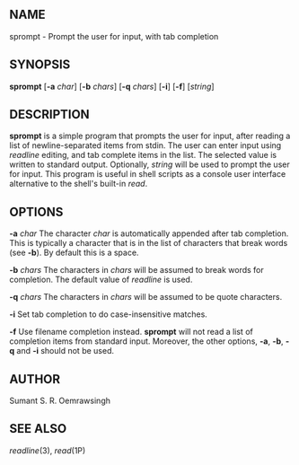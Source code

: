 NAME
----

sprompt - Prompt the user for input, with tab completion

SYNOPSIS
--------

**sprompt** \[**-a** *char*\] \[**-b** *chars*\] \[**-q** *chars*\] \[**-i**\] \[**-f**\] \[*string*\]

DESCRIPTION
-----------

**sprompt** is a simple program that prompts the user for input, after
reading a list of newline-separated items from stdin. The user can enter
input using *readline* editing, and tab complete items in the list. The
selected value is written to standard output. Optionally, *string*
will be used to prompt the user for input. This program is useful
in shell scripts as a console user interface alternative to the
shell's built-in *read*.

OPTIONS
-------

**-a** *char*
The character *char* is automatically appended after tab completion. This
is typically a character that is in the list of characters that break words
(see **-b**). By default this is a space.

**-b** *chars*
The characters in *chars* will be assumed to break words for completion. The
default value of *readline* is used.

**-q** *chars*
The characters in *chars* will be assumed to be quote characters.

**-i**
Set tab completion to do case-insensitive matches.

**-f**
Use filename completion instead. **sprompt** will not read a list of
completion items from standard input. Moreover, the other options,
**-a**, **-b**, **-q** and **-i** should not be used.

AUTHOR
------

Sumant S. R. Oemrawsingh

SEE ALSO
--------

*readline*(3), *read*(1P)
